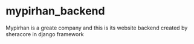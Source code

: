 # mypirhan_backend
Mypirhan is a greate company and this is its website backend created by sheracore in django framework

